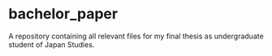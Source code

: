 # bachelor_paper
A repository containing all relevant files for my final thesis as undergraduate student of Japan Studies.
